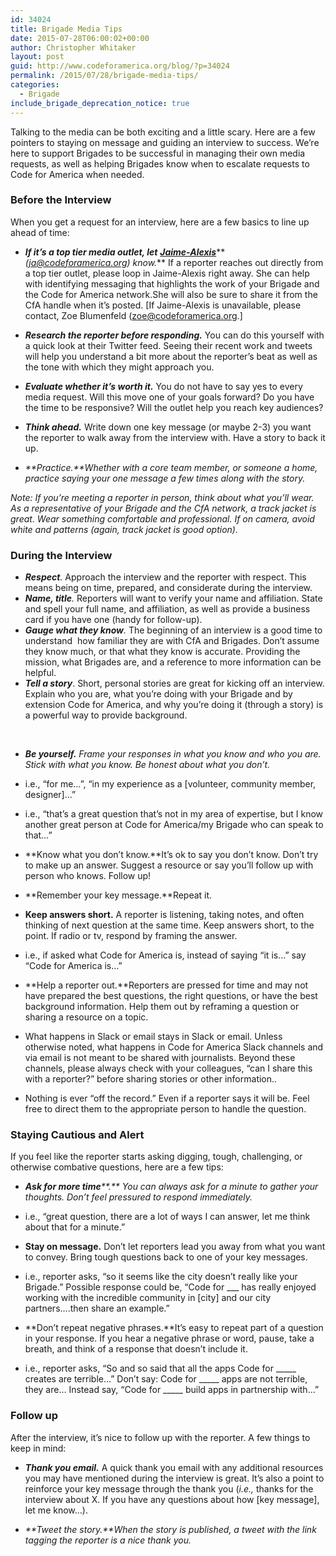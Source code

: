 ```yaml
---
id: 34024
title: Brigade Media Tips
date: 2015-07-28T06:00:02+00:00
author: Christopher Whitaker
layout: post
guid: http://www.codeforamerica.org/blog/?p=34024
permalink: /2015/07/28/brigade-media-tips/
categories:
  - Brigade
include_brigade_deprecation_notice: true
---
```

Talking to the media can be both exciting and a little scary. Here are a few pointers to staying on message and guiding an interview to success. We’re here to support Brigades to be successful in managing their own media requests, as well as helping Brigades know when to escalate requests to Code for America when needed.

### Before the Interview

When you get a request for an interview, here are a few basics to line up ahead of time:

  * **_If it’s a top tier media outlet, let_** [**_Jaime-Alexis_**](http://www.codeforamerica.org/people/jaime-alexis-fowler/)** _(ja@codeforamerica.org) know._** If a reporter reaches out directly from a top tier outlet, please loop in Jaime-Alexis right away. She can help with identifying messaging that highlights the work of your Brigade and the Code for America network.She will also be sure to share it from the CfA handle when it’s posted. [If Jaime-Alexis is unavailable, please contact, Zoe Blumenfeld (<zoe@codeforamerica.org>.]
  * **_Research the reporter before responding._** You can do this yourself with a quick look at their Twitter feed. Seeing their recent work and tweets will help you understand a bit more about the reporter’s beat as well as the tone with which they might approach you.

  * **_Evaluate whether it’s worth it._** You do not have to say yes to every media request. Will this move one of your goals forward? Do you have the time to be responsive? Will the outlet help you reach key audiences?

  * **_Think ahead._** Write down one key message (or maybe 2-3) you want the reporter to walk away from the interview with. Have a story to back it up.

  * _**Practice.**Whether with a core team member, or someone a home, practice saying your one message a few times along with the story._

_Note: If you’re meeting a reporter in person, think about what you’ll wear. As a representative of your Brigade and the CfA network, a track jacket is great. Wear something comfortable and professional. If on camera, avoid white and patterns (again, track jacket is good option)._ 

### During the Interview

  * **_Respect_**_._ Approach the interview and the reporter with respect. This means being on time, prepared, and considerate during the interview.
  * **_Name, title_**_._ Reporters will want to verify your name and affiliation. State and spell your full name, and affiliation, as well as provide a business card if you have one (handy for follow-up).
  * **_Gauge what they know_**_._ The beginning of an interview is a good time to understand  how familiar they are with CfA and Brigades. Don’t assume they know much, or that what they know is accurate. Providing the mission, what Brigades are, and a reference to more information can be helpful.
  * **_Tell a story_**. Short, personal stories are great for kicking off an interview. Explain who you are, what you’re doing with your Brigade and by extension Code for America, and why you’re doing it (through a story) is a powerful way to provide background.

&nbsp;

  * _**Be yourself.** Frame your responses in what you know and who you are. Stick with what you know. Be honest about what you don’t._

  * i.e., “for me…”, “in my experience as a [volunteer, community member, designer]&#8230;”

  * i.e., “that’s a great question that’s not in my area of expertise, but I know another great person at Code for America/my Brigade who can speak to that…”

  * **Know what you don’t know.**It’s ok to say you don’t know. Don&#8217;t try to make up an answer. Suggest a resource or say you’ll follow up with person who knows. Follow up!

  * **Remember your key message.**Repeat it.

  * **Keep answers short.** A reporter is listening, taking notes, and often thinking of next question at the same time. Keep answers short, to the point. If radio or tv, respond by framing the answer.

  * i.e., if asked what Code for America is, instead of saying “it is…” say “Code for America is&#8230;”

  * **Help a reporter out.**Reporters are pressed for time and may not have prepared the best questions, the right questions, or have the best background information. Help them out by reframing a question or sharing a resource on a topic.

  * What happens in Slack or email stays in Slack or email. Unless otherwise noted, what happens in Code for America Slack channels and via email is not meant to be shared with journalists. Beyond these channels, please always check with your colleagues, “can I share this with a reporter?” before sharing stories or other information..

  * Nothing is ever “off the record.” Even if a reporter says it will be. Feel free to direct them to the appropriate person to handle the question.

### Staying Cautious and Alert

If you feel like the reporter starts asking digging, tough, challenging, or otherwise combative questions, here are a few tips:

  * _**Ask for more time****.** You can always ask for a minute to gather your thoughts. Don’t feel pressured to respond immediately._

  * i.e., “great question, there are a lot of ways I can answer, let me think about that for a minute.”

  * **Stay on message.** Don’t let reporters lead you away from what you want to convey. Bring tough questions back to one of your key messages.

  * i.e., reporter asks, “so it seems like the city doesn’t really like your Brigade.” Possible response could be, “Code for \___ has really enjoyed working with the incredible community in [city] and our city partners….then share an example.”

  * **Don’t repeat negative phrases.**It’s easy to repeat part of a question in your response. If you hear a negative phrase or word, pause, take a breath, and think of a response that doesn’t include it.

  * i.e., reporter asks, “So and so said that all the apps Code for \_____ creates are terrible…” Don’t say: Code for \_____ apps are not terrible, they are… Instead say, “Code for \_____ build apps in partnership with…”

### Follow up

After the interview, it’s nice to follow up with the reporter. A few things to keep in mind:

  * **_Thank you email._** A quick thank you email with any additional resources you may have mentioned during the interview is great. It’s also a point to reinforce your key message through the thank you (_i.e.,_ thanks for the interview about X. If you have any questions about how [key message], let me know…).

  * _**Tweet the story.**When the story is published, a tweet with the link tagging the reporter is a nice thank you._
